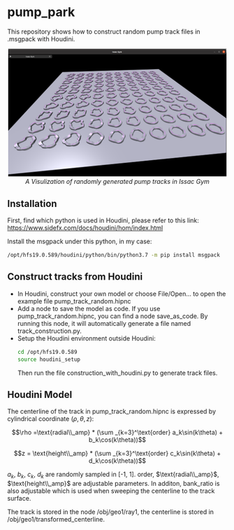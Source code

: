# pump_park

This repository shows how to construct random pump track files in .msgpack with Houdini.

<p align="center">
  <img src="https://github.com/AnqiaoLi/pump_park/blob/main/pump_track.png" alt="Motion Example" width="500"/>
  <br/>
  <em>A Visulization of randomly generated pump tracks in Issac Gym</em>
</p>

## Installation
First, find which python is used in Houdini, please refer to this link: https://www.sidefx.com/docs/houdini/hom/index.html 

Install the msgpack under this python, in my case:

```bash
/opt/hfs19.0.589/houdini/python/bin/python3.7 -m pip install msgpack
```

## Construct tracks from Houdini 
- In Houdini, construct your own model or choose File/Open... to open the example file pump_track_random.hipnc
- Add a node to save the model as code. If you use pump_track_random.hipnc, you can find a node save_as_code. By running this node, it will automatically generate a file named track_construction.py.
- Setup the Houdini environment outside Houdini:
  ```bash
  cd /opt/hfs19.0.589
  source houdini_setup
  ```
  Then run the file construction_with_houdini.py to generate track files.

## Houdini Model

The centerline of the track in pump_track_random.hipnc is expressed by cylindrical coordinate $\left(\rho, \theta, z \right)$:

$$\rho =\text{radial\\_amp} * (\sum _{k=3}^\text{order} a_k\sin(k\theta) + b_k\cos(k\theta))$$


$$z = \text{height\\_amp} * (\sum _{k=3}^\text{order} c_k\sin(k\theta) + d_k\cos(k\theta))$$


$a_k$, $b_k$, $c_k$, $d_k$ are randomly sampled in [-1, 1]. $\text{order}$, $\text{radial\\_amp}$, $\text{height\\_amp}$ are adjustable parameters. In additon, bank_ratio is also adjustable which is used when sweeping the centerline to the track surface.

The track is stored in the node /obj/geo1/ray1, the centerline is stored in /obj/geo1/transformed_centerline.
